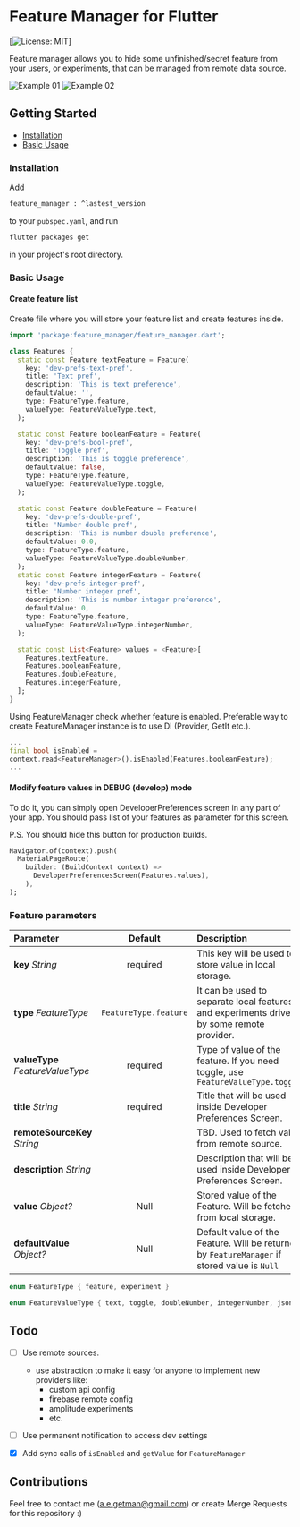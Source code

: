 # Feature Manager for Flutter

[![License: MIT](https://img.shields.io/badge/Licence-MIT-success.svg)]

Feature manager allows you to hide some unfinished/secret feature from your users, or experiments, that can be managed
from remote data source.

![Example 01](doc/feature-manager-1.png) ![Example 02](doc/feature-manager-2.png)

## Getting Started

- [Installation](#installation)
- [Basic Usage](#basic-usage)

### Installation

Add

```bash
feature_manager : ^lastest_version
```

to your `pubspec.yaml`, and run

```bash
flutter packages get
```

in your project's root directory.

### Basic Usage

#### Create feature list

Create file where you will store your feature list and create features inside.

```dart
import 'package:feature_manager/feature_manager.dart';

class Features {
  static const Feature textFeature = Feature(
    key: 'dev-prefs-text-pref',
    title: 'Text pref',
    description: 'This is text preference',
    defaultValue: '',
    type: FeatureType.feature,
    valueType: FeatureValueType.text,
  );

  static const Feature booleanFeature = Feature(
    key: 'dev-prefs-bool-pref',
    title: 'Toggle pref',
    description: 'This is toggle preference',
    defaultValue: false,
    type: FeatureType.feature,
    valueType: FeatureValueType.toggle,
  );

  static const Feature doubleFeature = Feature(
    key: 'dev-prefs-double-pref',
    title: 'Number double pref',
    description: 'This is number double preference',
    defaultValue: 0.0,
    type: FeatureType.feature,
    valueType: FeatureValueType.doubleNumber,
  );
  static const Feature integerFeature = Feature(
    key: 'dev-prefs-integer-pref',
    title: 'Number integer pref',
    description: 'This is number integer preference',
    defaultValue: 0,
    type: FeatureType.feature,
    valueType: FeatureValueType.integerNumber,
  );

  static const List<Feature> values = <Feature>[
    Features.textFeature,
    Features.booleanFeature,
    Features.doubleFeature,
    Features.integerFeature,
  ];
}
```

Using FeatureManager check whether feature is enabled.
Preferable way to create FeatureManager instance is to use DI (Provider, GetIt etc.).

```dart
...
final bool isEnabled =
context.read<FeatureManager>().isEnabled(Features.booleanFeature);
...
```

#### Modify feature values in DEBUG (develop) mode
To do it, you can simply open DeveloperPreferences screen in any part of your app.
You should pass list of your features as parameter for this screen.

P.S. You should hide this button for production builds.

```dart
Navigator.of(context).push(
  MaterialPageRoute(
    builder: (BuildContext context) =>
      DeveloperPreferencesScreen(Features.values),
    ),
);
```

### Feature parameters


| Parameter                 |                       Default                       | Description                                                                                                             |
| :------------------------ | :-------------------------------------------------: | :---------------------------------------------------------------------------------------------------------------------- |
| **key** *String*          |                        required                     | This key will be used to store value in local storage.                                                             |
| **type** *FeatureType*    |                         `FeatureType.feature`       | It can be used to separate local features and experiments driven by some remote provider. |
| **valueType** *FeatureValueType*|                         required              |  Type of value of the feature. If you need toggle, use `FeatureValueType.toggle` |
| **title** *String*        |                          required                   | Title that will be used inside Developer Preferences Screen.     |
| **remoteSourceKey** *String*|                                                   | TBD. Used to fetch value from remote source. |
| **description** *String*  |                                                     | Description that will be used inside Developer Preferences Screen. |
| **value**  *Object?*      |                          Null                       | Stored value of the Feature. Will be fetched from local storage. |
| **defaultValue** *Object?*|                   Null                              | Default value of the Feature. Will be returned by `FeatureManager` if stored value is `Null` |

```dart
enum FeatureType { feature, experiment }
```
```dart
enum FeatureValueType { text, toggle, doubleNumber, integerNumber, json }
```

## Todo

- [ ] Use remote sources.
  - use abstraction to make it easy for anyone to implement new providers like:
    - custom api config
    - firebase remote config
    - amplitude experiments
    - etc.

- [ ] Use permanent notification to access dev settings

- [x] Add sync calls of `isEnabled` and `getValue` for `FeatureManager`

## Contributions
Feel free to contact me (a.e.getman@gmail.com) or create Merge Requests for this repository :)